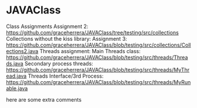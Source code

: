 # JAVAClass
Class Assignments
Assignment 2: https://github.com/graceherrera/JAVAClass/tree/testing/src/collections
Collections without the kiss library: Assignment 3: https://github.com/graceherrera/JAVAClass/blob/testing/src/collections/Collections2.java
Threads assignment:
Main Threads class: https://github.com/graceherrera/JAVAClass/blob/testing/src/threads/Threads.java
Secondary process threads: https://github.com/graceherrera/JAVAClass/blob/testing/src/threads/MyThread.java
Threads Interface/3rd Process: https://github.com/graceherrera/JAVAClass/blob/testing/src/threads/MyRunable.java



here are some extra comments
